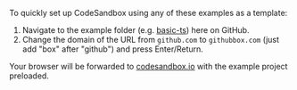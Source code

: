 To quickly set up CodeSandbox using any of these examples as a template:

1. Navigate to the example folder (e.g. [basic-ts](./basic-ts/)) here on GitHub.
2. Change the domain of the URL from `github.com` to `githubbox.com` (just add "box" after "github") and press Enter/Return.

Your browser will be forwarded to [codesandbox.io](https://codesandbox.io) with the example project preloaded.
